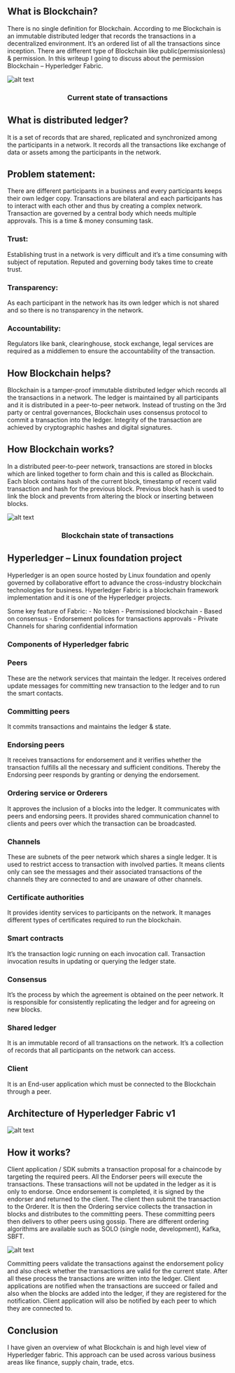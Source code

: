 ##  What is Blockchain? 
  There is no single definition for Blockchain. According to me Blockchain is an immutable distributed ledger that records the transactions in a decentralized environment.  It’s an ordered list of all the transactions since inception. There are different type of Blockchain like public(permissionless) & permission. In this writeup I going to discuss about the permission Blockchain – Hyperledger Fabric. 


![alt text](https://github.com/BalajiSivarajRajan/Blockchain-Hyperledger/blob/master/commodity-exchange/images/current-state.png)

### <p align="center"> Current state of transactions
  
## What is distributed ledger? 
  It is a set of records that are shared, replicated and synchronized among the participants in a network. It records all the transactions like exchange of data or assets among the participants in the network. 

## Problem statement: 
  There are different participants in a business and every participants keeps their own ledger copy. Transactions are bilateral and each participants has to interact with each other and thus by creating a complex network. Transaction are governed by a central body which needs multiple approvals. This is a time & money consuming task. 

### Trust: 
  Establishing trust in a network is very difficult and it’s a time consuming with subject of reputation. Reputed and governing body takes time to create trust. 

### Transparency: 
  As each participant in the network has its own ledger which is not shared and so there is no transparency in the network. 

### Accountability:  
  Regulators like bank, clearinghouse, stock exchange, legal services are required as a middlemen to ensure the accountability of the transaction.

## How Blockchain helps?
  Blockchain is a tamper-proof immutable distributed ledger which records all the transactions in a network. The ledger is maintained by all participants and it is distributed in a peer-to-peer network.  Instead of trusting on the 3rd party or central governances, Blockchain uses consensus protocol to commit a transaction into the ledger. Integrity of the transaction are achieved by cryptographic hashes and digital signatures.   

## How Blockchain works?
  In a distributed peer-to-peer network, transactions are stored in blocks which are linked together to form chain and this is called as Blockchain. Each block contains hash of the current block, timestamp of recent valid transaction and hash for the previous block. Previous block hash is used to link the block and prevents from altering the block or inserting between blocks. 
  
![alt text](https://github.com/BalajiSivarajRajan/Blockchain-Hyperledger/blob/master/commodity-exchange/images/Blockchain-state.png)

### <p align="center"> Blockchain state of transactions

## Hyperledger – Linux foundation project
  Hyperledger is an open source hosted by Linux foundation and openly governed by collaborative effort to advance the cross-industry blockchain technologies for business. Hyperledger Fabric is a blockchain framework implementation and it is one of the Hyperledger projects. 

  Some key feature of Fabric:
    -	No  token
    -	Permissioned blockchain
    -	Based on consensus 
    -	Endorsement polices for transactions approvals 
    -	Private Channels for sharing confidential information
    
### Components of Hyperledger fabric

### Peers
  These are the network services that maintain the ledger. It receives ordered update messages for committing new transaction to the ledger and to run the smart contacts. 

### Committing peers
  It commits transactions and maintains the ledger & state.

### Endorsing peers
  It receives transactions for endorsement and it verifies whether the transaction fulfills all the necessary and sufficient conditions. Thereby the Endorsing peer responds by granting or denying the endorsement.

### Ordering service or Orderers
  It approves the inclusion of a blocks into the ledger. It communicates with peers and endorsing peers. It provides shared  communication channel to clients and peers over which the transaction can be broadcasted.

### Channels
  These are subnets of the peer network which shares a single ledger. It is used to restrict access to transaction with involved parties. It means clients only can see the messages and their associated transactions of the channels they are connected to and are unaware of other channels.

### Certificate authorities
  It provides identity services to participants on the network. It manages different types of certificates required to run the blockchain.

### Smart contracts
  It’s the transaction logic running on each invocation call. Transaction invocation results in updating or querying the ledger state.

### Consensus
  It’s the process by which the agreement is obtained on the peer network. It is responsible for consistently replicating the ledger and for agreeing on new blocks. 

### Shared ledger
  It is an immutable record of all transactions on the network. It’s a collection of records that all participants on the network can access. 

### Client
  It is an End-user application which must be connected to the Blockchain through a peer. 

## Architecture of Hyperledger Fabric v1

![alt text](https://github.com/BalajiSivarajRajan/Blockchain-Hyperledger/blob/master/commodity-exchange/images/Hyperledger-architecture-v1.png)

## How it works? 
  Client application / SDK submits a transaction proposal for a chaincode by targeting the required peers. All the Endorser peers will execute the transactions. These transactions will not be updated in the ledger as it is only to endorse. Once endorsement is completed, it is signed by the endorser and returned to the client. The client then submit the transaction to the Orderer. It is then the Ordering service collects the transaction in blocks and distributes to the committing peers. These committing peers then delivers to other peers using gossip. There are different ordering algorithms are available such as SOLO (single node, development), Kafka, SBFT. 
 
![alt text](https://github.com/BalajiSivarajRajan/Blockchain-Hyperledger/blob/master/commodity-exchange/images/fabric-transaction-processing.png)

  Committing peers validate the transactions against the endorsement policy and also check whether the transactions are valid for the current state. After all these process the transactions are written into the ledger. Client applications are notified when the transactions are succeed or failed and also when the blocks are added into the ledger, if they are registered for the notification. Client application will also be notified by each peer to which they are connected to. 

## Conclusion
  I have given an overview of what Blockchain is and high level view of Hyperledger fabric. This approach can be used across various business areas like finance, supply chain, trade, etcs.

